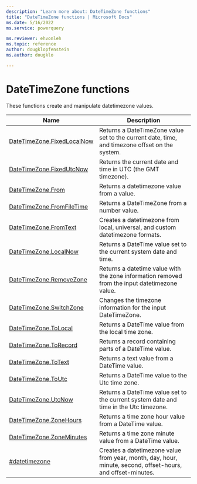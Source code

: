 ```yaml
---
description: "Learn more about: DateTimeZone functions"
title: "DateTimeZone functions | Microsoft Docs"
ms.date: 5/16/2022
ms.service: powerquery

ms.reviewer: ehvonleh
ms.topic: reference
author: dougklopfenstein
ms.author: dougklo

---
```

# DateTimeZone functions

These functions create and manipulate datetimezone values.

|Name|Description|
|------------|---------------|
|[DateTimeZone.FixedLocalNow](datetimezone-fixedlocalnow.md)|Returns a DateTimeZone value set to the current date, time, and timezone offset on the system.|
|[DateTimeZone.FixedUtcNow](datetimezone-fixedutcnow.md)|Returns the current date and time in UTC (the GMT timezone).|
|[DateTimeZone.From](datetimezone-from.md)|Returns a datetimezone value from a value.|
|[DateTimeZone.FromFileTime](datetimezone-fromfiletime.md)|Returns a DateTimeZone from a number value.|
|[DateTimeZone.FromText](datetimezone-fromtext.md)|Creates a datetimezone from local, universal, and custom datetimezone formats.|
|[DateTimeZone.LocalNow](datetimezone-localnow.md)|Returns a DateTime value set to the current system date and time.|
|[DateTimeZone.RemoveZone](datetimezone-removezone.md)|Returns a datetime value with the zone information removed from the input datetimezone value.|
|[DateTimeZone.SwitchZone](datetimezone-switchzone.md)|Changes the timezone information for the input DateTimeZone.|
|[DateTimeZone.ToLocal](datetimezone-tolocal.md)|Returns a DateTime value from the local time zone.|
|[DateTimeZone.ToRecord](datetimezone-torecord.md)|Returns a record containing parts of a DateTime value.|
|[DateTimeZone.ToText](datetimezone-totext.md)|Returns a text value from a DateTime value.|
|[DateTimeZone.ToUtc](datetimezone-toutc.md)|Returns a DateTime value to the Utc time zone.|
|[DateTimeZone.UtcNow](datetimezone-utcnow.md)|Returns a DateTime value set to the current system date and time in the Utc timezone.|
|[DateTimeZone.ZoneHours](datetimezone-zonehours.md)|Returns a time zone hour value from a DateTime value.|
|[DateTimeZone.ZoneMinutes](datetimezone-zoneminutes.md)|Returns a time zone minute value from a DateTime value.|
|[#datetimezone](sharpdatetimezone.md)|Creates a datetimezone value from year, month, day, hour, minute, second, offset-hours, and offset-minutes.|
